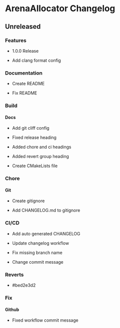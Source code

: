 # ArenaAllocator Changelog

## Unreleased



### Features



- 1.0.0 Release



- Add clang format config



### Documentation



- Create README



- Fix README



### Build

#### Docs

- Add git cliff config

- Fixed release heading

- Added chore and ci headings

- Added revert group heading




- Create CMakeLists file











### Chore

#### Git

- Create gitignore

- Add CHANGELOG.md to gitignore








### CI/CD



- Add auto generated CHANGELOG



- Update changelog workflow



- Fix missing branch name



- Change commit message



### Reverts



- #bed2e3d2



### Fix

#### Github

- Fixed workflow commit message







